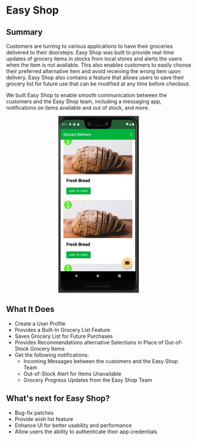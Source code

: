 # Easy Shop

## Summary
Customers are turning to various applications to have their groceries delivered to their doorsteps. Easy Shop was built to provide real-time updates of grocery items in stocks from local stores and alerts the users when the item is not available. This also enables customers to easily choose their preferred alternative item and avoid receiving the wrong item upon delivery. Easy Shop also contains a feature that allows users to save their grocery list for future use that can be modified at any time before checkout. 

We built Easy Shop to enable smooth communication between the customers and the Easy Shop team, including a messaging app, notifications on items available and out of stock, and more. 

<div style="text-align:center"> <img src="/images/groceryApp.png" width="220" height="480"/></div>

## What It Does
- Create a User Profile
- Provides a Built-In Grocery List Feature
- Saves Grocery List for Future Purchases
- Provides Recommendations alternative Selections in Place of Out-of-Stock Grocery Items
- Get the following notifications:
	- Incoming Messages between the customers and the Easy Shop Team
	- Out-of-Stock Alert for Items Unavailable
	- Grocery Progress Updates from the Easy Shop Team
	
## What's next for Easy Shop?
- Bug-fix patches
- Provide wish list feature
- Enhance UI for better usability and performance
- Allow users the ability to authenticate their app credentials



